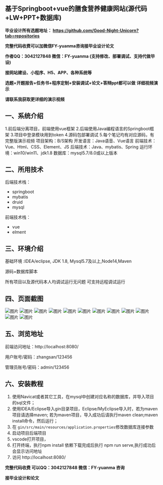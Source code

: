 ## 基于Springboot+vue的膳食营养健康网站(源代码+LW+PPT+数据库)
**毕业设计所有选题地址： https://github.com/Good-Night-Unicorn?tab=repositories**

**完整代码收费可以加微信FY-yuanma咨询接毕业设计论文**

**作者QQ：3042127848 微信：FY-yuanma (支持修改、部署调试、支持代做毕设)**

**接网站建设、小程序、H5、APP、各种系统等**

**选题+开题报告+任务书+程序定制+安装调试+论文+答辩ppt都可以做**
**详细视频演示**

**请联系我获取更详细的演示视频**

## 一、系统介绍

1.前后端分离项目，前端使用vue框架
2.后端使用Java编程语言的Springboot框架
3.项目中登录模块用到token
4.源码包部署调试
5.每个笔记均有对应源码，有完整版演示视频
项目架构：B/S架构
开发语言：Java语音、Vue语言
前端技术：Vue、Html、CSS、Element、JS
后端技术：Java、mybatis、Spring
运行环境：win10/win11、jdk1.8
数据库：mysql5.7/8.0或以上版本

## 二、所用技术

后端技术栈：

- springboot
- mybatis
- druid
- mysql

前端技术栈：

- vue
- elment



## 三、环境介绍

基础环境 :IDEA/eclipse, JDK 1.8, Mysql5.7及以上,Node14,Maven

源码+数据库脚本

所有项目以及源代码本人均调试运行无问题 可支持远程调试运行

## 四、页面截图
![图片](https://github.com/user-attachments/assets/e21d90f7-b1e1-4e68-8834-7f5b60bc3bad)
![图片](https://github.com/user-attachments/assets/2fa3b959-0fae-498b-86f3-048e869a6929)
![图片](https://github.com/user-attachments/assets/bbb6ab20-5465-4be6-919e-6d18c6f6d8b9)
![图片](https://github.com/user-attachments/assets/5e395a4f-1c10-491b-8bbe-c15c75418231)
![图片](https://github.com/user-attachments/assets/b5e1a62b-46ce-4147-9fdc-f48fd942ec29)
![图片](https://github.com/user-attachments/assets/1de0d772-a1a5-4174-8001-e87d5392e75d)
![图片](https://github.com/user-attachments/assets/de7c46cf-02ec-42c7-9d48-58f1a51a5690)
![图片](https://github.com/user-attachments/assets/342add76-84ab-41e9-9555-e8387fefd80e)
![图片](https://github.com/user-attachments/assets/a0f2c208-5fb6-4bac-961b-4633857ae3d1)
![图片](https://github.com/user-attachments/assets/6045d5b6-25a5-421f-b38e-8abfddb6f749)
![图片](https://github.com/user-attachments/assets/9a373e22-57fe-4e25-8a7f-a38735e72d23)
![图片](https://github.com/user-attachments/assets/08111423-6600-4409-927d-be2e076faddc)


## 五、浏览地址

前端访问地址：http://localhost:8080/

用户账号/密码：zhangsan/123456

管理员账号/密码：admin/123456  

## 六、安装教程

1. 使用Navicat或者其它工具，在mysql中创建对应名称的数据库，并导入项目的sql文件；
2. 使用IDEA/Eclipse导入gin目录项目，Eclipse/MyEclipse导入时，若为maven项目请选择maven;
   若为maven项目，导入成功后请执行maven clean;maven install命令，然后运行；
3. 在 `gin/src/main/resources/application.properties`修改数据库连接参数
4. 启动项目后端项目 
5. vscode打开项目，
6. 打开终端，执行npm install 依赖下载完成后执行 npm run serve,执行成功后会显示访问地址
7. 访问  http://localhost:8080/

**完整代码收费  可以QQ：3042127848 微信：FY-yuanma 咨询**

**接毕业设计和论文**
